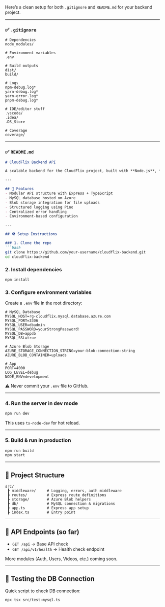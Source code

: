 Here’s a clean setup for both `.gitignore` and `README.md` for your backend project.

---

### ✅ `.gitignore`

```gitignore
# Dependencies
node_modules/

# Environment variables
.env

# Build outputs
dist/
build/

# Logs
npm-debug.log*
yarn-debug.log*
yarn-error.log*
pnpm-debug.log*

# IDE/editor stuff
.vscode/
.idea/
.DS_Store

# Coverage
coverage/
```

---

### ✅ `README.md`

````markdown
# CloudFlix Backend API

A scalable backend for the CloudFlix project, built with **Node.js**, **Express**, **TypeScript**, **MySQL (Azure Database for MySQL)**, and **Azure Blob Storage**.

---

## 🚀 Features
- Modular API structure with Express + TypeScript
- MySQL database hosted on Azure
- Blob storage integration for file uploads
- Structured logging using Pino
- Centralized error handling
- Environment-based configuration

---

## 🛠️ Setup Instructions

### 1. Clone the repo
```bash
git clone https://github.com/your-username/cloudflix-backend.git
cd cloudflix-backend
````

### 2. Install dependencies

```bash
npm install
```

### 3. Configure environment variables

Create a `.env` file in the root directory:

```env
# MySQL Database
MYSQL_HOST=rg-cloudflix.mysql.database.azure.com
MYSQL_PORT=3306
MYSQL_USER=dbadmin
MYSQL_PASSWORD=yourStrongPassword!
MYSQL_DB=appdb
MYSQL_SSL=true

# Azure Blob Storage
AZURE_STORAGE_CONNECTION_STRING=your-blob-connection-string
AZURE_BLOB_CONTAINER=uploads

# App
PORT=4000
LOG_LEVEL=debug
NODE_ENV=development
```

⚠️ Never commit your `.env` file to GitHub.

---

### 4. Run the server in dev mode

```bash
npm run dev
```

This uses `ts-node-dev` for hot reload.

---

### 5. Build & run in production

```bash
npm run build
npm start
```

---

## 📂 Project Structure

```
src/
 ┣ middleware/     # Logging, errors, auth middleware
 ┣ routes/         # Express route definitions
 ┣ storage/        # Azure Blob helpers
 ┣ db/             # MySQL connection & migrations
 ┣ app.ts          # Express app setup
 ┣ index.ts        # Entry point
```

---

## 📡 API Endpoints (so far)

* `GET /api` → Base API check
* `GET /api/v1/health` → Health check endpoint

More modules (Auth, Users, Videos, etc.) coming soon.

---

## 🧪 Testing the DB Connection

Quick script to check DB connection:

```bash
npx tsx src/test-mysql.ts
```


